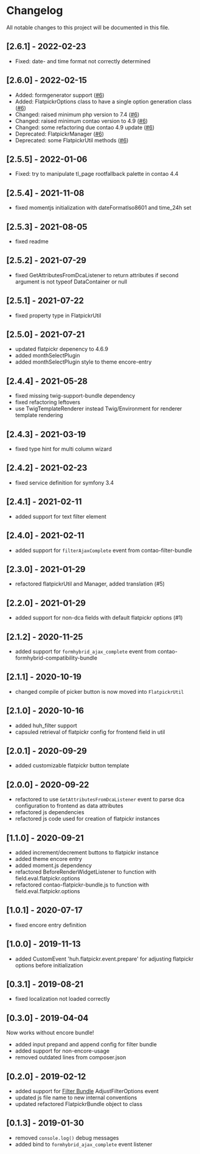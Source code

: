 # Changelog
All notable changes to this project will be documented in this file.

## [2.6.1] - 2022-02-23
- Fixed: date- and time format not correctly determined

## [2.6.0] - 2022-02-15
- Added: formgenerator support ([#6])
- Added: FlatpickrOptions class to have a single option generation class ([#6])
- Changed: raised minimum php version to 7.4 ([#6])
- Changed: raised minimum contao version to 4.9 ([#6])
- Changed: some refactoring due contao 4.9 update ([#6])
- Deprecated: FlatpickrManager ([#6])
- Deprecated: some FlatpickrUtil methods ([#6])

## [2.5.5] - 2022-01-06
- Fixed: try to manipulate tl_page rootfallback palette in contao 4.4

## [2.5.4] - 2021-11-08
- fixed momentjs initialization with dateFormatIso8601 and time_24h set

## [2.5.3] - 2021-08-05
- fixed readme

## [2.5.2] - 2021-07-29
- fixed GetAttributesFromDcaListener to return attributes if second argument is not typeof DataContainer or null

## [2.5.1] - 2021-07-22
- fixed property type in FlatpickrUtil

## [2.5.0] - 2021-07-21
- updated flatpickr depenency to 4.6.9
- added monthSelectPlugin
- added monthSelectPlugin style to theme encore-entry

## [2.4.4] - 2021-05-28
- fixed missing twig-support-bundle dependency
- fixed refactoring leftovers
- use TwigTemplateRenderer instead Twig/Environment for renderer template rendering

## [2.4.3] - 2021-03-19
- fixed type hint for multi column wizard

## [2.4.2] - 2021-02-23
- fixed service definition for symfony 3.4

## [2.4.1] - 2021-02-11
- added support for text filter element

## [2.4.0] - 2021-02-11
- added support for `filterAjaxComplete` event from contao-filter-bundle

## [2.3.0] - 2021-01-29
- refactored flatpickrUtil and Manager, added translation (#5)

## [2.2.0] - 2021-01-29
- added support for non-dca fields with default flatpickr options (#1)

## [2.1.2] - 2020-11-25
- added support for `formhybrid_ajax_complete` event from contao-formhybrid-compatibility-bundle

## [2.1.1] - 2020-10-19
- changed compile of picker button is now moved into `FlatpickrUtil`

## [2.1.0] - 2020-10-16
- added huh_filter support
- capsuled retrieval of flatpickr config for frontend field in util

## [2.0.1] - 2020-09-29
- added customizable flatpickr button template

## [2.0.0] - 2020-09-22
- refactored to use `GetAttributesFromDcaListener` event to parse dca configuration to frontend as data attributes
- refactored js dependencies
- refactored js code used for creation of flatpickr instances

## [1.1.0] - 2020-09-21
- added increment/decrement buttons to flatpickr instance
- added theme encore entry
- added moment.js dependency
- refactored BeforeRenderWidgetListener to function with field.eval.flatpickr.options
- refactored contao-flatpickr-bundle.js to function with field.eval.flatpickr.options

## [1.0.1] - 2020-07-17
- fixed encore entry definition

## [1.0.0] - 2019-11-13

* added CustomEvent 'huh.flatpickr.event.prepare' for adjusting flatpickr options before initialization

## [0.3.1] - 2019-08-21

* fixed localization not loaded correctly

## [0.3.0] - 2019-04-04

Now works without encore bundle!

* added input prepand and append config for filter bundle
* added support for non-encore-usage
* removed outdated lines from composer.json

## [0.2.0] - 2019-02-12

* added support for [Filter Bundle](https://github.com/heimrichhannot/contao-filter-bundle) AdjustFilterOptions event
* updated js file name to new internal conventions
* updated refactored FlatpickrBundle object to class

## [0.1.3] - 2019-01-30

* removed `console.log()` debug messages
* added bind to `formhybrid_ajax_complete` event listener

[#6]: https://github.com/heimrichhannot/contao-flatpickr-bundle/pull/6